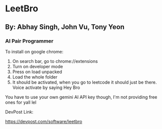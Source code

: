 # LeetBro
## By: Abhay Singh, John Vu, Tony Yeon

### AI Pair Programmer

To install on google chrome:
1. On search bar, go to chrome://extensions
2. Turn on developer mode
3. Press on load unpacked
4. Load the whole folder
5. It should be activated, when you go to leetcode it should just be there. Voice activate by saying Hey Bro

You have to use your own gemini AI API key though, I'm not providing free ones for yall lel

DevPost Link:

https://devpost.com/software/leetbro
